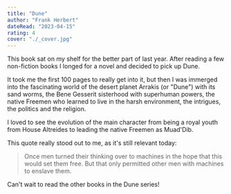 ```yaml
---
title: "Dune"
author: "Frank Herbert"
dateRead: "2023-04-15"
rating: 4
cover: "./_cover.jpg"
---
```


This book sat on my shelf for the better part of last year. 
After reading a few non-fiction books I longed for a novel and decided to pick 
up Dune.

It took me the first 100 pages to really get into it, but then I was immerged
into the fascinating world of the desert planet Arrakis (or "Dune") with its 
sand worms, the Bene Gesserit sisterhood with superhuman powers, the native 
Freemen who learned to live in the harsh environment, the intrigues, the 
politics and the religion.

I loved to see the evolution of the main character from being a royal youth from 
House Altreides to leading the native Freemen as Muad'Dib. 

This quote really stood out to me, as it's still relevant today:

> Once men turned their thinking over to machines in the hope that this would set them free. 
> But that only permitted other men with machines to enslave them.

Can't wait to read the other books in the Dune series!
